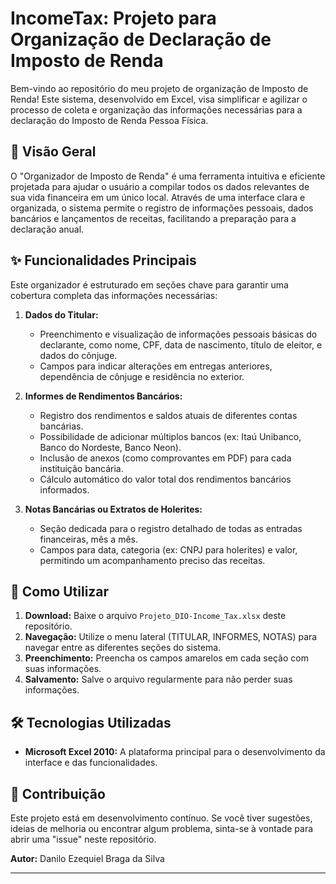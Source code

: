 # IncomeTax: Projeto para Organização de Declaração de Imposto de Renda

Bem-vindo ao repositório do meu projeto de organização de Imposto de Renda! Este sistema, desenvolvido em Excel, visa simplificar e agilizar o processo de coleta e organização das informações necessárias para a declaração do Imposto de Renda Pessoa Física.

## 🌟 Visão Geral

O "Organizador de Imposto de Renda" é uma ferramenta intuitiva e eficiente projetada para ajudar o usuário a compilar todos os dados relevantes de sua vida financeira em um único local. Através de uma interface clara e organizada, o sistema permite o registro de informações pessoais, dados bancários e lançamentos de receitas, facilitando a preparação para a declaração anual.

## ✨ Funcionalidades Principais

Este organizador é estruturado em seções chave para garantir uma cobertura completa das informações necessárias:

1.  **Dados do Titular:**
    * Preenchimento e visualização de informações pessoais básicas do declarante, como nome, CPF, data de nascimento, título de eleitor, e dados do cônjuge.
    * Campos para indicar alterações em entregas anteriores, dependência de cônjuge e residência no exterior.

2.  **Informes de Rendimentos Bancários:**
    * Registro dos rendimentos e saldos atuais de diferentes contas bancárias.
    * Possibilidade de adicionar múltiplos bancos (ex: Itaú Unibanco, Banco do Nordeste, Banco Neon).
    * Inclusão de anexos (como comprovantes em PDF) para cada instituição bancária.
    * Cálculo automático do valor total dos rendimentos bancários informados.

3.  **Notas Bancárias ou Extratos de Holerites:**
    * Seção dedicada para o registro detalhado de todas as entradas financeiras, mês a mês.
    * Campos para data, categoria (ex: CNPJ para holerites) e valor, permitindo um acompanhamento preciso das receitas.

## 🚀 Como Utilizar

1.  **Download:** Baixe o arquivo `Projeto_DIO-Income_Tax.xlsx` deste repositório.
2.  **Navegação:** Utilize o menu lateral (TITULAR, INFORMES, NOTAS) para navegar entre as diferentes seções do sistema.
3.  **Preenchimento:** Preencha os campos amarelos em cada seção com suas informações.
4.  **Salvamento:** Salve o arquivo regularmente para não perder suas informações.

## 🛠️ Tecnologias Utilizadas

* **Microsoft Excel 2010:** A plataforma principal para o desenvolvimento da interface e das funcionalidades.

## 🤝 Contribuição

Este projeto está em desenvolvimento contínuo. Se você tiver sugestões, ideias de melhoria ou encontrar algum problema, sinta-se à vontade para abrir uma "issue" neste repositório.

**Autor:** Danilo Ezequiel Braga da Silva

---
